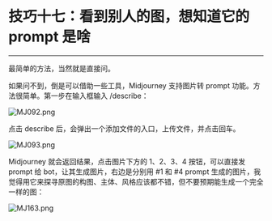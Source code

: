 # 技巧十七：看到别人的图，想知道它的 prompt 是啥
---
最简单的方法，当然就是直接问。

如果问不到，倒是可以借助一些工具，Midjourney 支持图片转 prompt 功能。方法很简单。第一步在输入框输入 /describe：

![MJ092.png](https://cdn.jsdelivr.net/gh/misu198/Midjourney@main/guge/MJ0921713433480.png)

点击 describe 后，会弹出一个添加文件的入口，上传文件，并点击回车。

![MJ093.png](https://cdn.jsdelivr.net/gh/misu198/Midjourney@main/guge/MJ0931713433459.png)

Midjourney 就会返回结果，点击图片下方的 1、2、3、4 按钮，可以直接发 prompt 给 bot，让其生成图片，右边是分别用 #1 和 #4 prompt 生成的图片，我觉得用它来探寻原图的构图、主体、风格应该都不错，但不要预期能生成一个完全一样的图：

![MJ163.png](https://cdn.jsdelivr.net/gh/misu198/Midjourney@main/guge/MJ1631713433463.png)